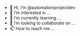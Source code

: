 - 👋 Hi, I’m @automationprojectdev
- 👀 I’m interested in ...
- 🌱 I’m currently learning ...
- 💞️ I’m looking to collaborate on ...
- 📫 How to reach me ...

<!---
automationprojectdev/automationprojectdev is a ✨ special ✨ repository because its `README.md` (this file) appears on your GitHub profile.
You can click the Preview link to take a look at your changes.
--->
